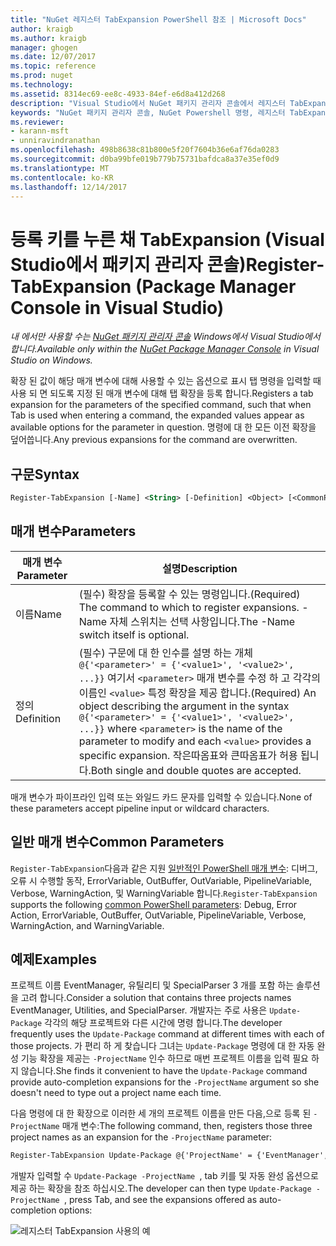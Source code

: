 ```yaml
---
title: "NuGet 레지스터 TabExpansion PowerShell 참조 | Microsoft Docs"
author: kraigb
ms.author: kraigb
manager: ghogen
ms.date: 12/07/2017
ms.topic: reference
ms.prod: nuget
ms.technology: 
ms.assetid: 8314ec69-ee8c-4933-84ef-e6d8a412d268
description: "Visual Studio에서 NuGet 패키지 관리자 콘솔에서 레지스터 TabExpansion PowerShell 명령에 대 한 참조입니다."
keywords: "NuGet 패키지 관리자 콘솔, NuGet Powershell 명령, 레지스터 TabExpansion NuGet Powershell 참조"
ms.reviewer:
- karann-msft
- unniravindranathan
ms.openlocfilehash: 498b8638c81b800e5f20f7604b36e6af76da0283
ms.sourcegitcommit: d0ba99bfe019b779b75731bafdca8a37e35ef0d9
ms.translationtype: MT
ms.contentlocale: ko-KR
ms.lasthandoff: 12/14/2017
---
```

# <a name="register-tabexpansion-package-manager-console-in-visual-studio"></a><span data-ttu-id="04640-104">등록 키를 누른 채 TabExpansion (Visual Studio에서 패키지 관리자 콘솔)</span><span class="sxs-lookup"><span data-stu-id="04640-104">Register-TabExpansion (Package Manager Console in Visual Studio)</span></span>

<span data-ttu-id="04640-105">*내 에서만 사용할 수는 [NuGet 패키지 관리자 콘솔](Package-Manager-Console.md) Windows에서 Visual Studio에서 합니다.*</span><span class="sxs-lookup"><span data-stu-id="04640-105">*Available only within the [NuGet Package Manager Console](Package-Manager-Console.md) in Visual Studio on Windows.*</span></span>

<span data-ttu-id="04640-106">확장 된 값이 해당 매개 변수에 대해 사용할 수 있는 옵션으로 표시 탭 명령을 입력할 때 사용 되 면 되도록 지정 된 매개 변수에 대해 탭 확장을 등록 합니다.</span><span class="sxs-lookup"><span data-stu-id="04640-106">Registers a tab expansion for the parameters of the specified command, such that when Tab is used when entering a command, the expanded values appear as available options for the parameter in question.</span></span> <span data-ttu-id="04640-107">명령에 대 한 모든 이전 확장을 덮어씁니다.</span><span class="sxs-lookup"><span data-stu-id="04640-107">Any previous expansions for the command are overwritten.</span></span>

## <a name="syntax"></a><span data-ttu-id="04640-108">구문</span><span class="sxs-lookup"><span data-stu-id="04640-108">Syntax</span></span>

```ps
Register-TabExpansion [-Name] <String> [-Definition] <Object> [<CommonParameters>]
```

## <a name="parameters"></a><span data-ttu-id="04640-109">매개 변수</span><span class="sxs-lookup"><span data-stu-id="04640-109">Parameters</span></span>

| <span data-ttu-id="04640-110">매개 변수</span><span class="sxs-lookup"><span data-stu-id="04640-110">Parameter</span></span> | <span data-ttu-id="04640-111">설명</span><span class="sxs-lookup"><span data-stu-id="04640-111">Description</span></span> |
| --- | --- |
| <span data-ttu-id="04640-112">이름</span><span class="sxs-lookup"><span data-stu-id="04640-112">Name</span></span> | <span data-ttu-id="04640-113">(필수) 확장을 등록할 수 있는 명령입니다.</span><span class="sxs-lookup"><span data-stu-id="04640-113">(Required) The command to which to register expansions.</span></span> <span data-ttu-id="04640-114">-Name 자체 스위치는 선택 사항입니다.</span><span class="sxs-lookup"><span data-stu-id="04640-114">The -Name switch itself is optional.</span></span> |
| <span data-ttu-id="04640-115">정의</span><span class="sxs-lookup"><span data-stu-id="04640-115">Definition</span></span> | <span data-ttu-id="04640-116">(필수) 구문에 대 한 인수를 설명 하는 개체 `@{'<parameter>' = {'<value1>', '<value2>', ...}}` 여기서 `<parameter>` 매개 변수를 수정 하 고 각각의 이름인 `<value>` 특정 확장을 제공 합니다.</span><span class="sxs-lookup"><span data-stu-id="04640-116">(Required) An object describing the argument in the syntax `@{'<parameter>' = {'<value1>', '<value2>', ...}}` where `<parameter>` is the name of the parameter to modify and each `<value>` provides a specific expansion.</span></span> <span data-ttu-id="04640-117">작은따옴표와 큰따옴표가 허용 됩니다.</span><span class="sxs-lookup"><span data-stu-id="04640-117">Both single and double quotes are accepted.</span></span> |

<span data-ttu-id="04640-118">매개 변수가 파이프라인 입력 또는 와일드 카드 문자를 입력할 수 있습니다.</span><span class="sxs-lookup"><span data-stu-id="04640-118">None of these parameters accept pipeline input or wildcard characters.</span></span>

## <a name="common-parameters"></a><span data-ttu-id="04640-119">일반 매개 변수</span><span class="sxs-lookup"><span data-stu-id="04640-119">Common Parameters</span></span>

<span data-ttu-id="04640-120">`Register-TabExpansion`다음과 같은 지원 [일반적인 PowerShell 매개 변수](http://go.microsoft.com/fwlink/?LinkID=113216): 디버그, 오류 시 수행할 동작, ErrorVariable, OutBuffer, OutVariable, PipelineVariable, Verbose, WarningAction, 및 WarningVariable 합니다.</span><span class="sxs-lookup"><span data-stu-id="04640-120">`Register-TabExpansion` supports the following [common PowerShell parameters](http://go.microsoft.com/fwlink/?LinkID=113216): Debug, Error Action, ErrorVariable, OutBuffer, OutVariable, PipelineVariable, Verbose, WarningAction, and WarningVariable.</span></span>

## <a name="examples"></a><span data-ttu-id="04640-121">예제</span><span class="sxs-lookup"><span data-stu-id="04640-121">Examples</span></span>

<span data-ttu-id="04640-122">프로젝트 이름 EventManager, 유틸리티 및 SpecialParser 3 개를 포함 하는 솔루션을 고려 합니다.</span><span class="sxs-lookup"><span data-stu-id="04640-122">Consider a solution that contains three projects names EventManager, Utilities, and SpecialParser.</span></span> <span data-ttu-id="04640-123">개발자는 주로 사용은 `Update-Package` 각각의 해당 프로젝트와 다른 시간에 명령 합니다.</span><span class="sxs-lookup"><span data-stu-id="04640-123">The developer frequently uses the `Update-Package` command at different times with each of those projects.</span></span> <span data-ttu-id="04640-124">가 편리 하 게 찾습니다 그녀는 `Update-Package` 명령에 대 한 자동 완성 기능 확장을 제공는 `-ProjectName` 인수 하므로 매번 프로젝트 이름을 입력 필요 하지 않습니다.</span><span class="sxs-lookup"><span data-stu-id="04640-124">She finds it convenient to have the `Update-Package` command provide auto-completion expansions for the `-ProjectName` argument so she doesn't need to type out a project name each time.</span></span> 

<span data-ttu-id="04640-125">다음 명령에 대 한 확장으로 이러한 세 개의 프로젝트 이름을 만든 다음,으로 등록 된 `-ProjectName` 매개 변수:</span><span class="sxs-lookup"><span data-stu-id="04640-125">The following command, then, registers those three project names as an expansion for the `-ProjectName` parameter:</span></span>

```ps
Register-TabExpansion Update-Package @{'ProjectName' = {'EventManager', 'Utilities', 'SpecialParser'}}    
```

<span data-ttu-id="04640-126">개발자 입력할 수 `Update-Package -ProjectName `, tab 키를 및 자동 완성 옵션으로 제공 하는 확장을 참조 하십시오.</span><span class="sxs-lookup"><span data-stu-id="04640-126">The developer can then type `Update-Package -ProjectName `, press Tab, and see the expansions offered as auto-completion options:</span></span>

![레지스터 TabExpansion 사용의 예](media/Register-TabExpansion-Example.png)
